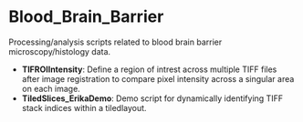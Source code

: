 # Blood_Brain_Barrier
Processing/analysis scripts related to blood brain barrier microscopy/histology data.

- **TIFROIIntensity**: Define a region of intrest across multiple TIFF files after image registration to compare pixel intensity across a singular area on each image. 
- **TiledSlices_ErikaDemo**: Demo script for dynamically identifying TIFF stack indices within a tiledlayout.